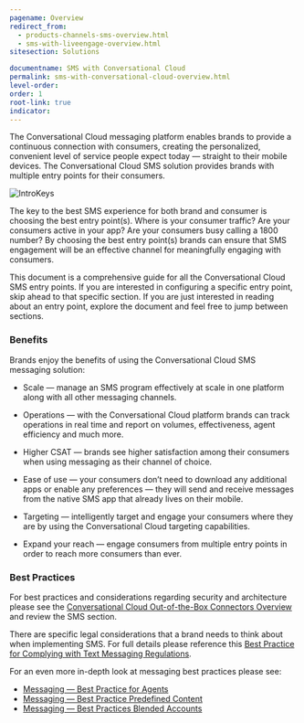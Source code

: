 ```yaml
---
pagename: Overview
redirect_from:
  - products-channels-sms-overview.html
  - sms-with-liveengage-overview.html
sitesection: Solutions

documentname: SMS with Conversational Cloud
permalink: sms-with-conversational-cloud-overview.html
level-order:
order: 1
root-link: true
indicator:
---
```

The Conversational Cloud messaging platform enables brands to provide a continuous connection with consumers, creating the personalized, convenient level of service people expect today — straight to their mobile devices. The Conversational Cloud SMS solution provides brands with multiple entry points for their consumers.

![IntroKeys](img/introductionkeys.png)

The key to the best SMS experience for both brand and consumer is choosing the best entry point(s). Where is your consumer traffic? Are your consumers active in your app? Are your consumers busy calling a 1800 number? By choosing the best entry point(s) brands can ensure that SMS engagement will be an effective channel for meaningfully engaging with consumers.

This document is a comprehensive guide for all the Conversational Cloud SMS entry points. If you are interested in configuring a specific entry point, skip ahead to that specific section. If you are just interested in reading about an entry point, explore the document and feel free to jump between sections.

### Benefits

Brands enjoy the benefits of using the Conversational Cloud SMS messaging solution:

* Scale — manage an SMS program effectively at scale in one platform along with all other messaging channels.

* Operations — with the Conversational Cloud platform brands can track operations in real time and report on volumes, effectiveness, agent efficiency and much more.

* Higher CSAT — brands see higher satisfaction among their consumers when using messaging as their channel of choice.

* Ease of use — your consumers don’t need to download any additional apps or enable any preferences — they will send and receive messages from the native SMS app that already lives on their mobile.

* Targeting — intelligently target and engage your consumers where they are by using the Conversational Cloud targeting capabilities.

* Expand your reach — engage consumers from multiple entry points in order to reach more consumers than ever.

### Best Practices

For best practices and considerations regarding security and architecture please see the [Conversational Cloud Out-of-the-Box Connectors Overview](https://s3-eu-west-1.amazonaws.com/ce-sr/CA/Messaging/Out+of+the+box+connectors+overview.pdf) and review the SMS section.

There are specific legal considerations that a brand needs to think about when implementing SMS. For full details please reference this [Best Practice for Complying with Text Messaging Regulations](https://s3-eu-west-1.amazonaws.com/ce-sr/CA/Messaging/Best+Practices+for+Complying+with+Text+Messaging+Regulations.pdf).

For an even more in-depth look at messaging best practices please see:

* [Messaging — Best Practice for Agents](https://s3-eu-west-1.amazonaws.com/ce-sr/CA/Messaging/Messaging+Best+Practice+for+Agents.pdf)
* [Messaging — Best Practice Predefined Content](https://s3-eu-west-1.amazonaws.com/ce-sr/CA/Messaging/Messaging+Best+Practice+Predefined+content.pdf)
* [Messaging — Best Practices Blended Accounts](https://docs.google.com/document/d/1L3xuUPw5Zz3bZNX-ymTRZTNsLwKEcWA6ZrdCusKXVHY/edit)
